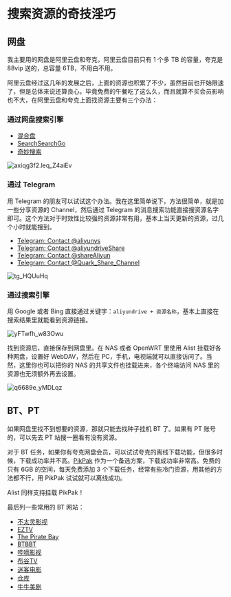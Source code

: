 # 搜索资源的奇技淫巧

## 网盘

我主要用的网盘是阿里云盘和夸克，阿里云盘目前只有 1 个多 TB 的容量，夸克是 88vip 送的，总容量 6TB，不用白不用。

阿里云盘经过这几年的发展之后，上面的资源也积累了不少，虽然目前也开始限速了，但是总体来说还算良心，毕竟免费的午餐吃了这么久，而且就算不买会员影响也不大，在阿里云盘和夸克上面找资源主要有三个办法：

### 通过网盘搜索引擎

-  [混合盘](https://hunhepan.com/search?q=&type=&time=&exact=false&page=1&uid=0)
-  [SearchSearchGo](https://ssgo.app/)
-  [奇妙搜索](https://www.magicalsearch.top/main) <Badge type="danger" text="已停止服务" />

![axiqg3f2.leq_Z4aiEv](https://img.slarker.me/blog/axiqg3f2.leq_Z4aiEv.png)

### 通过 Telegram

用 Telegram 的朋友可以试试这个办法。我在这里简单说下，方法很简单，就是加一些分享资源的 Channel，然后通过 Telegram 的消息搜索功能直接搜资源名字即可。这个方法对于时效性比较强的资源非常有用，基本上当天更新的资源，过几个小时就能搜到。

- [Telegram: Contact @aliyunys](https://t.me/aliyunys)
- [Telegram: Contact @aliyundriveShare](https://t.me/aliyundriveShare)
- [Telegram: Contact @shareAliyun](https://t.me/shareAliyun)
- [Telegram: Contact @Quark\_Share\_Channel](https://t.me/Quark_Share_Channel)

![tg_HQUuHq](https://img.slarker.me/blog/tg_HQUuHq.jpg)

### 通过搜索引擎

用 Google 或者 Bing 直接通过关键字：`aliyundrive + 资源名称`，基本上直接在搜索结果里就能看到资源链接。

![yFTwfh_w83Owu](https://img.slarker.me/blog/yFTwfh_w83Owu.png)

找到资源后，直接保存到网盘里。在 NAS 或者 OpenWRT 里使用 Alist 挂载好各种网盘，设置好 WebDAV，然后在 PC，手机，电视端就可以直接访问了。当然，这里你也可以把你的 NAS 的共享文件也挂载进来，各个终端访问 NAS 里的资源也无须额外再去设置。

![q6689e_yMDLqz](https://img.slarker.me/blog/q6689e_yMDLqz.png)


## BT、PT

如果网盘里找不到想要的资源，那就只能去找种子挂机 BT 了。如果有 PT 账号的，可以先去 PT 站搜一圈看有没有资源。

对于 BT 任务，如果你有夸克网盘会员，可以试试夸克的离线下载功能，但很多时候，下载成功率并不高。[PikPak](https://mypikpak.com/)  作为一个备选方案，下载成功率非常高。免费的只有 6GB 的空间，每天免费添加 3 个下载任务，经常有些冷门资源，用其他的方法都不行，用 PikPak 试试就可以离线成功。

Alist 同样支持挂载 PikPak！

最后列一些常用的 BT 网站：

- [不太灵影视](https://www.6bt0.com/)
- [EZTV](https://eztvx.to/home)
- [The Pirate Bay](https://thepiratebay.org/)
- [BTBBT](https://www.btbtt12.com/)
- [哔嘀影视](https://www.bdys10.com/)
- [布谷TV](https://www.bugutv.org/)
- [迷客电影](https://www.mini4k.com/)
- [仓库](https://www.cangkus.com/)
- [牛牛美剧](https://www.nnmeiju.com/)